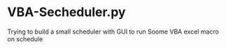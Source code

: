 # VBA-Secheduler.py
Trying to build a small scheduler with GUI to run Soome VBA excel macro on schedule 
